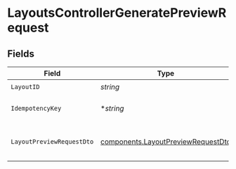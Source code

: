 # LayoutsControllerGeneratePreviewRequest


## Fields

| Field                                                                                    | Type                                                                                     | Required                                                                                 | Description                                                                              |
| ---------------------------------------------------------------------------------------- | ---------------------------------------------------------------------------------------- | ---------------------------------------------------------------------------------------- | ---------------------------------------------------------------------------------------- |
| `LayoutID`                                                                               | *string*                                                                                 | :heavy_check_mark:                                                                       | N/A                                                                                      |
| `IdempotencyKey`                                                                         | **string*                                                                                | :heavy_minus_sign:                                                                       | A header for idempotency purposes                                                        |
| `LayoutPreviewRequestDto`                                                                | [components.LayoutPreviewRequestDto](../../models/components/layoutpreviewrequestdto.md) | :heavy_check_mark:                                                                       | Layout preview generation details                                                        |